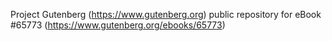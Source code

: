 Project Gutenberg (https://www.gutenberg.org) public repository for
eBook #65773 (https://www.gutenberg.org/ebooks/65773)
